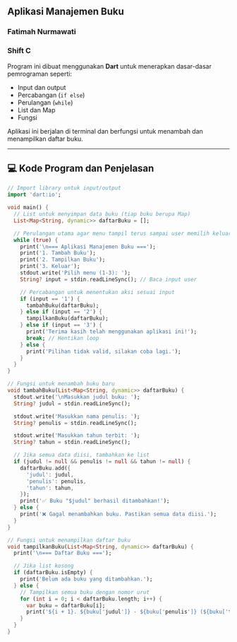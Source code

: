 ## Aplikasi Manajemen Buku

### Fatimah Nurmawati
### Shift C

Program ini dibuat menggunakan **Dart** untuk menerapkan dasar-dasar pemrograman seperti:
- Input dan output
- Percabangan (`if else`)
- Perulangan (`while`)
- List dan Map
- Fungsi

Aplikasi ini berjalan di terminal dan berfungsi untuk menambah dan menampilkan daftar buku.

---

## 💻 Kode Program dan Penjelasan

```dart
// Import library untuk input/output
import 'dart:io';

void main() {
  // List untuk menyimpan data buku (tiap buku berupa Map)
  List<Map<String, dynamic>> daftarBuku = [];

  // Perulangan utama agar menu tampil terus sampai user memilih keluar
  while (true) {
    print('\n=== Aplikasi Manajemen Buku ===');
    print('1. Tambah Buku');
    print('2. Tampilkan Buku');
    print('3. Keluar');
    stdout.write('Pilih menu (1-3): ');
    String? input = stdin.readLineSync(); // Baca input user

    // Percabangan untuk menentukan aksi sesuai input
    if (input == '1') {
      tambahBuku(daftarBuku);
    } else if (input == '2') {
      tampilkanBuku(daftarBuku);
    } else if (input == '3') {
      print('Terima kasih telah menggunakan aplikasi ini!');
      break; // Hentikan loop
    } else {
      print('Pilihan tidak valid, silakan coba lagi.');
    }
  }
}

// Fungsi untuk menambah buku baru
void tambahBuku(List<Map<String, dynamic>> daftarBuku) {
  stdout.write('\nMasukkan judul buku: ');
  String? judul = stdin.readLineSync();

  stdout.write('Masukkan nama penulis: ');
  String? penulis = stdin.readLineSync();

  stdout.write('Masukkan tahun terbit: ');
  String? tahun = stdin.readLineSync();

  // Jika semua data diisi, tambahkan ke list
  if (judul != null && penulis != null && tahun != null) {
    daftarBuku.add({
      'judul': judul,
      'penulis': penulis,
      'tahun': tahun,
    });
    print('✅ Buku "$judul" berhasil ditambahkan!');
  } else {
    print('❌ Gagal menambahkan buku. Pastikan semua data diisi.');
  }
}

// Fungsi untuk menampilkan daftar buku
void tampilkanBuku(List<Map<String, dynamic>> daftarBuku) {
  print('\n=== Daftar Buku ===');

  // Jika list kosong
  if (daftarBuku.isEmpty) {
    print('Belum ada buku yang ditambahkan.');
  } else {
    // Tampilkan semua buku dengan nomor urut
    for (int i = 0; i < daftarBuku.length; i++) {
      var buku = daftarBuku[i];
      print('${i + 1}. ${buku['judul']} - ${buku['penulis']} (${buku['tahun']})');
    }
  }
}
